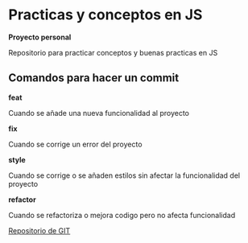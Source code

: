 # Practicas y conceptos en JS

__Proyecto personal__

Repositorio para practicar conceptos y buenas practicas en JS

## Comandos para hacer un commit

__feat__

Cuando se añade una nueva funcionalidad al proyecto

__fix__

Cuando se corrige un error del proyecto

__style__

Cuando se corrige o se añaden estilos sin afectar la funcionalidad del proyecto

__refactor__

Cuando se refactoriza o mejora codigo pero no afecta funcionalidad

[Repositorio de GIT](https://github.com/FreddyMh77/JS)